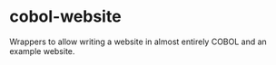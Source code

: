 # cobol-website
Wrappers to allow writing a website in almost entirely COBOL and an example website.
